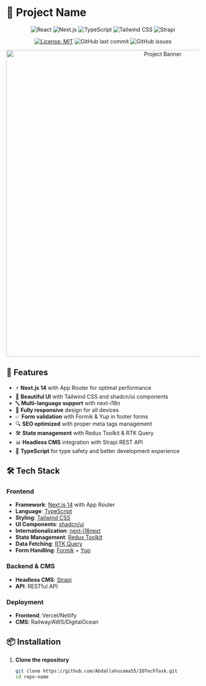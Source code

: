 # 🚀 Project Name

<div align="center">

![React](https://img.shields.io/badge/React-18.2.0-%2361DAFB?logo=react&style=for-the-badge)
![Next.js](https://img.shields.io/badge/Next.js-14.0.0-%23000000?logo=next.js&style=for-the-badge)
![TypeScript](https://img.shields.io/badge/TypeScript-5.0.0-%233178C6?logo=typescript&style=for-the-badge)
![Tailwind CSS](https://img.shields.io/badge/Tailwind_CSS-3.3.0-%2338B2AC?logo=tailwind-css&style=for-the-badge)
![Strapi](https://img.shields.io/badge/Strapi-4.5.0-%232F2E8B?logo=strapi&style=for-the-badge)

[![License: MIT](https://img.shields.io/badge/License-MIT-yellow.svg?style=for-the-badge)](https://opensource.org/licenses/MIT)
![GitHub last commit](https://img.shields.io/github/last-commit/username/repo?style=for-the-badge)
![GitHub issues](https://img.shields.io/github/issues/username/repo?style=for-the-badge)

</div>

<div align="center">
  <img src="https://your-project-demo-image.com" alt="Project Banner" width="800"/>
</div>

## 🌟 Features

- ⚡ **Next.js 14** with App Router for optimal performance
- 🎨 **Beautiful UI** with Tailwind CSS and shadcn/ui components
- 🔤 **Multi-language support** with next-i18n
- 📱 **Fully responsive** design for all devices
- ✅ **Form validation** with Formik & Yup in footer forms
- 🔍 **SEO optimized** with proper meta tags management
- 🛠 **State management** with Redux Toolkit & RTK Query
- 📊 **Headless CMS** integration with Strapi REST API
- 🎯 **TypeScript** for type safety and better development experience

## 🛠 Tech Stack

### Frontend
- **Framework**: [Next.js 14](https://nextjs.org/) with App Router
- **Language**: [TypeScript](https://www.typescriptlang.org/)
- **Styling**: [Tailwind CSS](https://tailwindcss.com/)
- **UI Components**: [shadcn/ui](https://ui.shadcn.com/)
- **Internationalization**: [next-i18next](https://github.com/i18next/next-i18next)
- **State Management**: [Redux Toolkit](https://redux-toolkit.js.org/)
- **Data Fetching**: [RTK Query](https://redux-toolkit.js.org/rtk-query/overview)
- **Form Handling**: [Formik](https://formik.org/) + [Yup](https://github.com/jquense/yup)

### Backend & CMS
- **Headless CMS**: [Strapi](https://strapi.io/)
- **API**: RESTful API

### Deployment
- **Frontend**: Vercel/Netlify
- **CMS**: Railway/AWS/DigitalOcean

## 📦 Installation

1. **Clone the repository**
   ```bash
   git clone https://github.com/Abdallahosama55/IOTechTask.git
   cd repo-name
